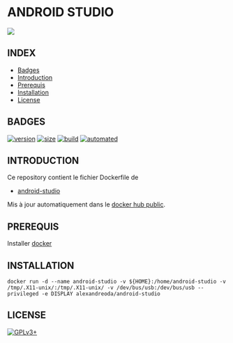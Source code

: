 # ANDROID STUDIO

<img src="https://s14-eu5.startpage.com/wikioimage/fb879d295824b1c73d3d2181e4df5c5c.png"/>


## INDEX

- [Badges](#BADGES)
- [Introduction](#INTRODUCTION)
- [Prerequis](#PREREQUIS)
- [Installation](#INSTALLATION)
- [License](#LICENSE)


## BADGES

[![version](https://images.microbadger.com/badges/version/alexandreoda/android-studio.svg)](https://microbadger.com/images/alexandreoda/android-studio)
[![size](https://images.microbadger.com/badges/image/alexandreoda/android-studio.svg)](https://microbadger.com/images/alexandreoda/android-studio")
[![build](https://img.shields.io/docker/build/alexandreoda/android-studio.svg)](https://hub.docker.com/r/alexandreoda/android-studio)
[![automated](https://img.shields.io/docker/automated/alexandreoda/android-studio.svg)](https://hub.docker.com/r/alexandreoda/android-studio)


## INTRODUCTION

Ce repository contient le fichier Dockerfile de

- [android-studio](https://developer.android.com/studio)

Mis à jour automatiquement dans le [docker hub public](https://hub.docker.com/r/alexandreoda/android-studio/).


## PREREQUIS

Installer [docker](https://www.docker.com)


## INSTALLATION

```
docker run -d --name android-studio -v ${HOME}:/home/android-studio -v /tmp/.X11-unix/:/tmp/.X11-unix/ -v /dev/bus/usb:/dev/bus/usb --privileged -e DISPLAY alexandreoda/android-studio
```


## LICENSE

[![GPLv3+](http://gplv3.fsf.org/gplv3-127x51.png)](https://github.com/oda-alexandre/android-studio/blob/master/LICENSE)
